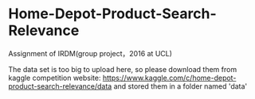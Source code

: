 # Home-Depot-Product-Search-Relevance
Assignment of IRDM(group project，2016 at UCL)

The data set is too big to upload here, so please download them from kaggle competition website:
https://www.kaggle.com/c/home-depot-product-search-relevance/data
and stored them in a folder named 'data'
